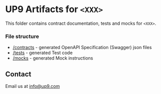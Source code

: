 # UP9 Artifacts for `<XXX>`
This folder contains contract documentation, tests and mocks for `<XXX>`.



### File structure 
- [/contracts](/contracts) - generated OpenAPI Specification (Swagger) json files
- [/tests](/tests) - generated Test code
- [/mocks](/mocks) - generated Mock instructions

## Contact
Email us at info@up9.com
